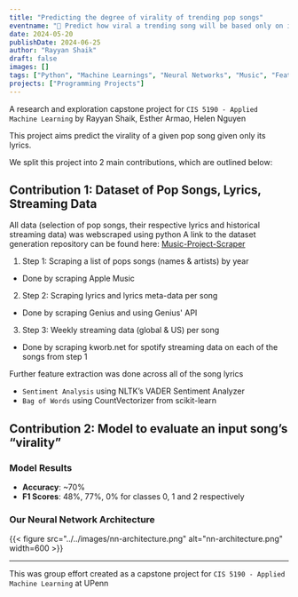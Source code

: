 ```yaml
---
title: "Predicting the degree of virality of trending pop songs"
eventname: "🎵 Predict how viral a trending song will be based only on its lyrics"
date: 2024-05-20
publishDate: 2024-06-25
author: "Rayyan Shaik"
draft: false
images: []
tags: ["Python", "Machine Learnings", "Neural Networks", "Music", "Featured"]
projects: ["Programming Projects"]
---
```


A research and exploration capstone project for `CIS 5190 - Applied Machine Learning` by Rayyan Shaik, Esther Armao, Helen Nguyen

This project aims predict the virality of a given pop song given only its lyrics.

We split this project into 2 main contributions, which are outlined below:

## Contribution 1: Dataset of Pop Songs, Lyrics, Streaming Data
All data (selection of pop songs, their respective lyrics and historical streaming data) was webscraped using python
A link to the dataset generation repository can be found here: [Music-Project-Scraper](https://github.com/rayyanshaik2022/Music-Project-Data)

1. Step 1: Scraping a list of pops songs (names & artists) by year
  - Done by scraping Apple Music
2. Step 2: Scraping lyrics and lyrics meta-data per song
  - Done by scraping Genius and using Genius' API
3. Step 3: Weekly streaming data (global & US) per song
  - Done by scraping kworb.net for spotify streaming data on each of the songs from step 1

Further feature extraction was done across all of the song lyrics
- `Sentiment Analysis` using NLTK’s VADER Sentiment Analyzer
- `Bag of Words` using CountVectorizer from scikit-learn


## Contribution 2: Model to evaluate an input song’s “virality”

### Model Results
- **Accuracy**: ~70%
- **F1 Scores**: 48%, 77%, 0% for classes 0, 1 and 2 respectively


### Our Neural Network Architecture
{{< figure src="../../images/nn-architecture.png" alt="nn-architecture.png" width=600 >}}

---

This was group effort created as a capstone project for `CIS 5190 - Applied Machine Learning` at UPenn
